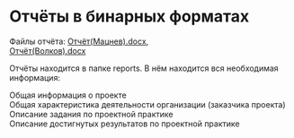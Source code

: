 # Отчёты в бинарных форматах

Файлы отчёта: [Отчёт(Мацнев).docx](/Отчёт(Мацнев).docx),      
              [Отчёт(Волков).docx](/Отчёт(Волков).docx)

Отчёты находится в папке reports. В нём находится вся необходимая информация:

Общая информация о проекте  
Общая характеристика деятельности организации (заказчика проекта)  
Описание задания по проектной практике  
Описание достигнутых результатов по проектной практике  
